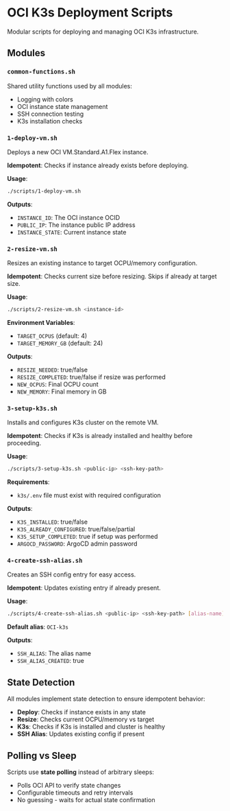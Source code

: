 # OCI K3s Deployment Scripts

Modular scripts for deploying and managing OCI K3s infrastructure.

## Modules

### `common-functions.sh`
Shared utility functions used by all modules:
- Logging with colors
- OCI instance state management
- SSH connection testing
- K3s installation checks

### `1-deploy-vm.sh`
Deploys a new OCI VM.Standard.A1.Flex instance.

**Idempotent**: Checks if instance already exists before deploying.

**Usage**:
```bash
./scripts/1-deploy-vm.sh
```

**Outputs**:
- `INSTANCE_ID`: The OCI instance OCID
- `PUBLIC_IP`: The instance public IP address
- `INSTANCE_STATE`: Current instance state

### `2-resize-vm.sh`
Resizes an existing instance to target OCPU/memory configuration.

**Idempotent**: Checks current size before resizing. Skips if already at target size.

**Usage**:
```bash
./scripts/2-resize-vm.sh <instance-id>
```

**Environment Variables**:
- `TARGET_OCPUS` (default: 4)
- `TARGET_MEMORY_GB` (default: 24)

**Outputs**:
- `RESIZE_NEEDED`: true/false
- `RESIZE_COMPLETED`: true/false if resize was performed
- `NEW_OCPUS`: Final OCPU count
- `NEW_MEMORY`: Final memory in GB

### `3-setup-k3s.sh`
Installs and configures K3s cluster on the remote VM.

**Idempotent**: Checks if K3s is already installed and healthy before proceeding.

**Usage**:
```bash
./scripts/3-setup-k3s.sh <public-ip> <ssh-key-path>
```

**Requirements**:
- `k3s/.env` file must exist with required configuration

**Outputs**:
- `K3S_INSTALLED`: true/false
- `K3S_ALREADY_CONFIGURED`: true/false/partial
- `K3S_SETUP_COMPLETED`: true if setup was performed
- `ARGOCD_PASSWORD`: ArgoCD admin password

### `4-create-ssh-alias.sh`
Creates an SSH config entry for easy access.

**Idempotent**: Updates existing entry if already present.

**Usage**:
```bash
./scripts/4-create-ssh-alias.sh <public-ip> <ssh-key-path> [alias-name]
```

**Default alias**: `OCI-k3s`

**Outputs**:
- `SSH_ALIAS`: The alias name
- `SSH_ALIAS_CREATED`: true

## State Detection

All modules implement state detection to ensure idempotent behavior:

- **Deploy**: Checks if instance exists in any state
- **Resize**: Checks current OCPU/memory vs target
- **K3s**: Checks if K3s is installed and cluster is healthy
- **SSH Alias**: Updates existing config if present

## Polling vs Sleep

Scripts use **state polling** instead of arbitrary sleeps:
- Polls OCI API to verify state changes
- Configurable timeouts and retry intervals
- No guessing - waits for actual state confirmation
